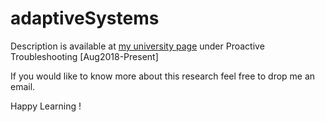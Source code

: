 # adaptiveSystems

Description is available at [my university page](http://www.cs.toronto.edu/~shaktik/) under Proactive Troubleshooting [Aug2018-Present]

If you would like to know more about this research feel free to drop me an email.

Happy Learning !
